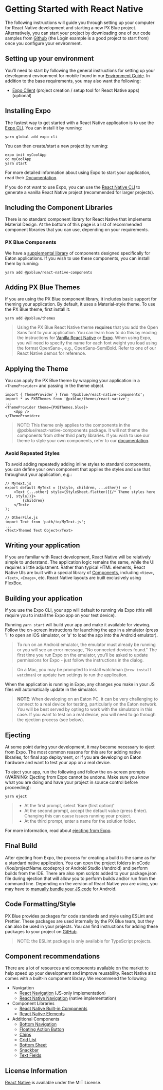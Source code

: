 # Getting Started with React Native
The following instructions will guide you through setting up your computer for React Native development and starting a new PX Blue project. Alternatively, you can start your project by downloading one of our code samples from [Github](https://github.com/pxblue) (the Login example is a good project to start from) once you configure your environment.

## Setting up your environment
You'll need to start by following the general instructions for setting up your development environment for mobile found in our [Environment Guide](/development/environment). In addition to the base requirements, you may also want the following:

- [Expo Client](https://expo.io/learn) (project creation / setup tool for React Native apps)(optional)


## Installing Expo

The fastest way to get started with a React Native application is to use the [Expo CLI](https://facebook.github.io/react-native/docs/getting-started). You can install it by running: 

```
yarn global add expo-cli
```

You can then create/start a new project by running:

```
expo init myCoolApp
cd myCoolApp
yarn start
```

For more detailed information about using Expo to start your application, read their [Documentation](https://docs.expo.io/versions/latest/introduction/walkthrough/).

If you do not want to use Expo, you can use the [React Native CLI](https://github.com/react-native-community/cli) to generate a vanilla React Native project (recommended for larger projects).


## Including the Component Libraries
There is no standard component library for React Native that implements Material Design. At the bottom of this page is a list of recommended component libraries that you can use, depending on your requirements.

### PX Blue Components
We have a [supplemental library](https://github.com/pxblue/react-native-component-library/tree/dev) of components designed specifically for Eaton applications. If you wish to use these components, you can install them by running:
```
yarn add @pxblue/react-native-components
```

## Adding PX Blue Themes
If you are using the PX Blue component library, it includes basic support for theming your application. By default, it uses a Material-style theme. To use the PX Blue theme, first install it:
```
yarn add @pxblue/themes
```
> Using the PX Blue React Native theme **requires** that you add the Open Sans font to your application. You can learn how to do this by reading the instructions for [Vanilla React Native](https://medium.com/react-native-training/react-native-custom-fonts-ccc9aacf9e5e) or [Expo](https://docs.expo.io/versions/latest/guides/using-custom-fonts/).
> When using Expo, you will need to specify the name for each font weight you load using the format OpenSans-<Weight>, e.g., OpenSans-SemiBold. Refer to one of our React Native demos for reference.


## Applying the Theme
You can apply the PX Blue theme by wrapping your application in a `<ThemeProvider>` and passing in the theme object.
```
import { ThemeProvider } from '@pxblue/react-native-components';
import * as PXBThemes from '@pxblue/themes/react-native';
...
<ThemeProvider theme={PXBThemes.blue}>
    <App />
</ThemeProvider>
```
> NOTE: This theme only applies to the components in the @pxblue/react-native-components package. It will not theme the components from other third party libraries. If you wish to use our theme to style your own components, refer to our [documentation](https://github.com/pxblue/react-native-component-library/blob/dev/docs/theme.md#using-the-theme-in-custom-components).


### Avoid Repeated Styles
To avoid adding repeatedly adding inline styles to standard components, you can define your own component that applies the styles and use that throughout your application, e.g.:
```
// MyText.js
export default MyText = ({style, children, ...other}) => (
    <Text {...other} style={StyleSheet.flatten([{/* Theme styles here */}, style])}>
        {children}
    </Text>
);

// OtherFile.js
import Text from 'path/to/MyText.js';
...
<Text>Themed Text Object</Text>
```


## Writing your application
If you are familiar with React development, React Native will be relatively simple to understand. The application logic remains the same, while the UI requires a little adjustment. Rather than typical HTML elements, React Native UIs are built with a special library of [Components](https://facebook.github.io/react-native/docs/components-and-apis), including ```<View>```, ```<Text>```, ```<Image>```, etc. React Native layouts are built exclusively using FlexBox.

## Building your application
If you use the Expo CLI, your app will default to running via Expo (this will require you to install the Expo app on your test device).

Running ```yarn start``` will build your app and make it available for viewing. Follow the on-screen instructions for launching the app in a simulator (press 'i' to open an iOS simulator, or 'a' to load the app into the Android emulator).

>To run on an Android emulator, the emulator must already be running or you will see an error message, "No connected devices found." The first time you run Expo on the emulator, you'll be asked to update permissions for Expo - just follow the instructions in the dialog.

>On a Mac, you may be prompted to install watchman (```brew install watchman```) or update two settings to run the application.

When the application is running in Expo, any changes you make in your JS files will automatically update in the simulator.

>**NOTE**: When developing on an Eaton PC, it can be very challenging to connect to a real device for testing, particularly on the Eaton network. You will be best served by opting to work with the simulators in this case. If you want to test on a real device, you will need to go through the ejection process (see below).

## Ejecting
At some point during your development, it may become necessary to eject from Expo. The most common reasons for this are for adding native libraries, for final app deployment, or if you are developing on Eaton hardware and want to test your app on a real device.

To eject your app, run the following and follow the on-screen prompts (WARNING: Ejecting from Expo cannot be undone. Make sure you know what you are doing and have your project in source control before proceeding):

```
yarn eject
```

> * At the first prompt, select 'Bare (first option)'
> * At the second prompt, accept the default value (press Enter). Changing this can cause issues running your project.
> * At the third prompt, enter a name for the solution folder.

For more information, read about [ejecting from Expo](https://docs.expo.io/versions/latest/workflow/customizing/).

## Final Build
After ejecting from Expo, the process for creating a build is the same as for a standard native application. You can open the project folders in xCode (/ios/projectName.xcodeproj) or Android Studio (/android) and perform builds from the IDE. There are also npm scripts added to your package.json file during ejection that will allow you to perform builds and/or run from the command line. Depending on the version of React Native you are using, you may have to [manually bundle your JS code](https://stackoverflow.com/questions/44446523/unable-to-load-script-from-assets-index-android-bundle-on-windows) for Android.

## Code Formatting/Style
PX Blue provides packages for code standards and style using ESLint and Prettier. These packages are used internally by the PX Blue team, but they can also be used in your projects. You can find instructions for adding these packages to your project on [GitHub](https://github.com/pxblue/code-standards).

> NOTE: the ESLint package is only available for TypeScript projects.

## Component recommendations
There are a lot of resources and components available on the market to help speed up your development and improve reusability. React Native also comes with a built-in component library. We recommend the following:
- Navigation
    - [React Navigation](https://reactnavigation.org/) (JS-only implementation)
    - [React Native Navigation](https://wix.github.io/react-native-navigation/#/) (native implementation)
- Component Libraries
    - [React Native Built-in Components](https://facebook.github.io/react-native/docs/components-and-apis.html)
    - [React Native Elements](https://react-native-training.github.io/react-native-elements/)
- Additional Components
    - [Bottom Navigation](https://github.com/tomzaku/react-native-material-bottom-navigation-performance)
    - [Floating Action Button](https://github.com/mastermoo/react-native-action-button)
    - [Chips](https://github.com/prscX/react-native-chip-view#readme)
    - [Grid List](https://github.com/gusgard/react-native-grid-list)
    - [Bottom Sheet](https://github.com/cesardeazevedo/react-native-bottom-sheet-behavior)
    - [Snackbar](https://github.com/cooperka/react-native-snackbar)
    - [Text Fields](https://github.com/n4kz/react-native-material-textfield)

## License Information
[React Native](https://github.com/facebook/react-native/blob/master/LICENSE) is available under the MIT License. 
